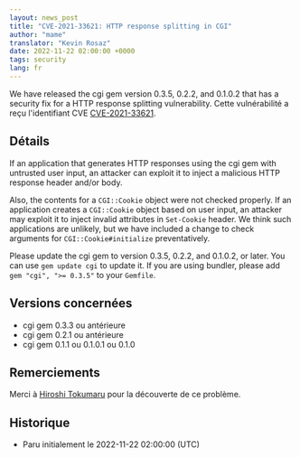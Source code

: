 ```yaml
---
layout: news_post
title: "CVE-2021-33621: HTTP response splitting in CGI"
author: "mame"
translator: "Kevin Rosaz"
date: 2022-11-22 02:00:00 +0000
tags: security
lang: fr
---
```


We have released the cgi gem version 0.3.5, 0.2.2, and 0.1.0.2 that has a security fix for a HTTP response splitting vulnerability.
Cette vulnérabilité a reçu l'identifiant CVE [CVE-2021-33621](https://nvd.nist.gov/vuln/detail/CVE-2021-33621).

## Détails

If an application that generates HTTP responses using the cgi gem with untrusted user input, an attacker can exploit it to inject a malicious HTTP response header and/or body.

Also, the contents for a `CGI::Cookie` object were not checked properly. If an application creates a `CGI::Cookie` object based on user input, an attacker may exploit it to inject invalid attributes in `Set-Cookie` header. We think such applications are unlikely, but we have included a change to check arguments for `CGI::Cookie#initialize` preventatively.

Please update the cgi gem to version 0.3.5, 0.2.2, and 0.1.0.2, or later. You can use `gem update cgi` to update it.
If you are using bundler, please add `gem "cgi", ">= 0.3.5"` to your `Gemfile`.

## Versions concernées

* cgi gem 0.3.3 ou antérieure
* cgi gem 0.2.1 ou antérieure
* cgi gem 0.1.1 ou 0.1.0.1 ou 0.1.0

## Remerciements

Merci à [Hiroshi Tokumaru](https://hackerone.com/htokumaru?type=user) pour la découverte de ce problème.

## Historique

* Paru initialement le 2022-11-22 02:00:00 (UTC)
